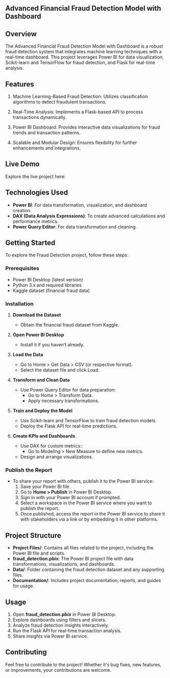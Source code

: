 ## Advanced Financial Fraud Detection Model with Dashboard

## Overview

The Advanced Financial Fraud Detection Model with Dashboard is a robust fraud detection system that integrates machine learning techniques with a real-time dashboard. This project leverages Power BI for data visualization, Scikit-learn and TensorFlow for fraud detection, and Flask for real-time analysis.

## Features

1. Machine Learning-Based Fraud Detection: Utilizes classification algorithms to detect fraudulent transactions.

2. Real-Time Analysis: Implements a Flask-based API to process transactions dynamically.

3. Power BI Dashboard: Provides interactive data visualizations for fraud trends and transaction patterns.

4. Scalable and Modular Design: Ensures flexibility for further enhancements and integrations.

## Live Demo

Explore the live project here: 

## Technologies Used

- **Power BI**: For data transformation, visualization, and dashboard creation.
- **DAX (Data Analysis Expressions)**: To create advanced calculations and performance metrics.
- **Power Query Editor**: For data transformation and cleaning.

## Getting Started

To explore the Fraud Detection project, follow these steps:

### Prerequisites

- Power BI Desktop (latest version)
- Python 3.x and required libraries
- Kaggle dataset (financial fraud data)

### Installation

1. **Download the Dataset**

   - Obtain the financial fraud dataset from Kaggle.
   
2. **Open Power BI Desktop**
   - Install it if you haven’t already.

3. **Load the Data**

   - Go to Home > Get Data > CSV (or respective format).
   - Select the dataset file and click Load.

4. **Transform and Clean Data**

   - Use Power Query Editor for data preparation:
     - Go to Home > Transform Data.
     - Apply necessary transformations.

5. **Train and Deploy the Model**

   - Use Scikit-learn and TensorFlow to train fraud detection models.
   - Deploy the Flask API for real-time predictions.

6. **Create KPIs and Dashboards**

   - Use DAX for custom metrics::
     - Go to Modeling > New Measure to define new metrics.
   - Design and arrange visualizations.

### Publish the Report

- To share your report with others, publish it to the Power BI service:
  1. Save your Power BI file.
  2. Go to **Home > Publish** in Power BI Desktop.
  3. Sign in with your Power BI account if prompted.
  4. Select a workspace in the Power BI service where you want to publish the report.
  5. Once published, access the report in the Power BI service to share it with stakeholders via a link or by embedding it in other platforms.

## Project Structure

- **Project Files/**: Contains all files related to the project, including the Power BI file and scripts.
- **fraud_detection.pbix**: The Power BI project file with data transformations, visualizations, and dashboards.
- **Data/**: Folder containing the fraud detection dataset and any supporting files.
- **Documentation/**: Includes project documentation, reports, and guides for usage.

## Usage

1. Open **fraud_detection.pbix** in Power BI Desktop.
2. Explore dashboards using filters and slicers.
3. Analyze fraud detection insights interactively.
4. Run the Flask API for real-time transaction analysis.
5. Share insights via Power BI service.

## Contributing

Feel free to contribute to the project! Whether it's bug fixes, new features, or improvements, your contributions are welcome.
